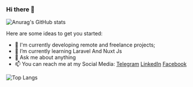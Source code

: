 ### Hi there 👋


![Anurag's GitHub stats](https://github-readme-stats.vercel.app/api?username=mrzf833&show_icons=true&count_private=true)


Here are some ideas to get you started:

- 🔭 I'm currently developing remote and freelance projects;
- 🌱 I’m currently learning Laravel And Nuxt Js
- 💬 Ask me about anything
- 📫 You can reach me at my Social Media: <a href="https://t.me/MRzfi">Telegram</a> <a href="https://www.linkedin.com/in/zulfa-iniko-falaq/">LinkedIn</a> <a href="https://www.facebook.com/mrzf833">Facebook</a>

![Top Langs](https://github-readme-stats.vercel.app/api/top-langs/?username=mrzf833&layout=compact)
